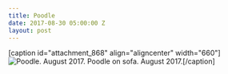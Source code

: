 ```yaml
---
title: Poodle
date: 2017-08-30 05:00:00 Z
layout: post
---
```


\[caption id="attachment\_868" align="aligncenter" width="660"\]![Poodle. August 2017.](images/poodle-1024x683.jpg) Poodle on sofa. August 2017.\[/caption\]
